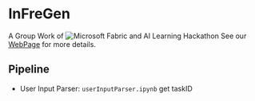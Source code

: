# InFreGen
A Group Work of ![Microsoft Fabric and AI Learning Hackathon](https://microsoftfabric.devpost.com/)
See our [WebPage]() for more details.

## Pipeline
- User Input Parser: `userInputParser.ipynb` get taskID

